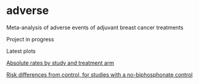 # adverse

Meta-analysis of adverse events of adjuvant breast cancer treatments

Project in progress 

Latest plots

[Absolute rates by study and treatment arm](https://chjackson.github.io/adverse/inst/doc/plot.html)

[Risk differences from control, for studies with a no-biphosphonate control](https://chjackson.github.io/adverse/inst/doc/trtvscon.html)
